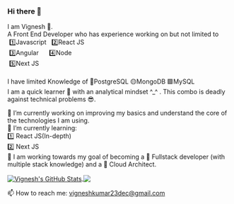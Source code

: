 ### Hi there 👋 

I am Vignesh 🧑. <br> A Front End Developer who has experience working on but not limited to <br/>
     &nbsp;1️⃣Javascript &nbsp; 2️⃣React JS<br/>
     &nbsp;3️⃣Angular  &nbsp;&nbsp; &nbsp;  4️⃣Node <br/>
     &nbsp;5️⃣Next JS <br/><br/>
I have limited Knowledge of 🧡PostgreSQL 🟡MongoDB 🟩MySQL <br/>
I am a quick learner 🏃‍ with an analytical mindset ^_^ . This combo is deadly against technical problems 😎.

🔭 I’m currently working on improving my basics and understand the core of the technologies I am using. <br/>
🌱 I’m currently learning: <br/>
    1️⃣ React JS(In-depth) <br/>
    2️⃣ Next JS <br/>
🥅 I am working towards my goal of becoming a 🧡 Fullstack developer (with multiple stack knowledge) and a 💜 Cloud Architect.

<a href="https://github.com/vigneshkrv">
  <img align="center" src="https://github-readme-stats.vercel.app/api?username=vigneshkrv&show_icons=true&line_height=27&count_private=true&title_color=ffffff&text_color=c9cacc&icon_color=2bbc8a&bg_color=1d1f21" alt="Vignesh's GitHub Stats" />
</a>


<a href="https://github.com/vigneshkrv">
  <img align="center" src="https://github-readme-stats.vercel.app/api/top-langs/?username=vigneshkrv&hide=java,html&title_color=ffffff&text_color=c9cacc&icon_color=2bbc8a&bg_color=1d1f21" />
</a>

📫 How to reach me: vigneshkumar23dec@gmail.com
<!--
**vigneshkrv/vigneshkrv** is a ✨ _special_ ✨ repository because its `README.md` (this file) appears on your GitHub profile.

Here are some ideas to get you started: 

- 🔭 I’m currently working on ...
- 🌱 I’m currently learning ...
- 👯 I’m looking to collaborate on ...
- 🤔 I’m looking for help with ...
- 💬 Ask me about ...
- ...
- 😄 Pronouns: ...
- ⚡ Fun fact: ...
-->
